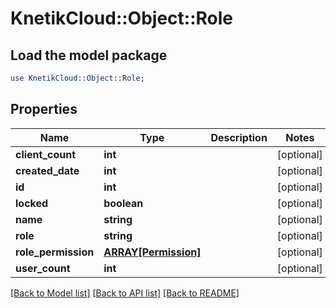 # KnetikCloud::Object::Role

## Load the model package
```perl
use KnetikCloud::Object::Role;
```

## Properties
Name | Type | Description | Notes
------------ | ------------- | ------------- | -------------
**client_count** | **int** |  | [optional] 
**created_date** | **int** |  | [optional] 
**id** | **int** |  | [optional] 
**locked** | **boolean** |  | [optional] 
**name** | **string** |  | [optional] 
**role** | **string** |  | [optional] 
**role_permission** | [**ARRAY[Permission]**](Permission.md) |  | [optional] 
**user_count** | **int** |  | [optional] 

[[Back to Model list]](../README.md#documentation-for-models) [[Back to API list]](../README.md#documentation-for-api-endpoints) [[Back to README]](../README.md)


